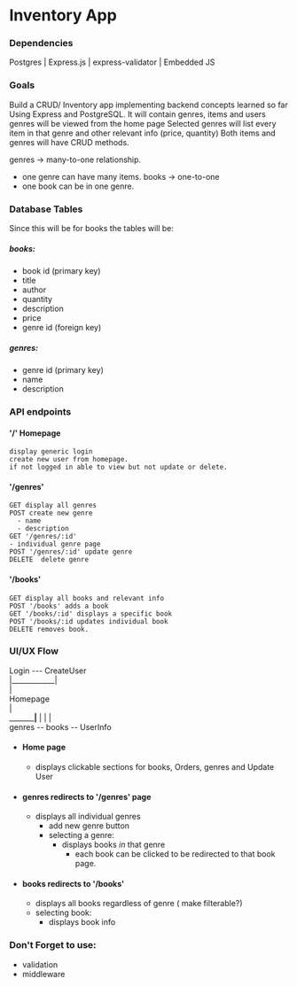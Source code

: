# Inventory App
### Dependencies
Postgres | Express.js | express-validator | Embedded JS

### Goals
Build a CRUD/ Inventory app implementing backend concepts learned so far Using Express and PostgreSQL.
It will contain genres, items and users 
genres will be viewed from the home page
Selected genres will list every item in that genre and other relevant info (price, quantity)
Both items and genres will have CRUD methods.

genres -> many-to-one relationship. 
  - one genre can have many items.
books -> one-to-one
  - one book can be in one genre.

### Database Tables
Since this will be for books the tables will be: 
##### books:  
  - book id (primary key)
  - title 
  - author
  - quantity
  - description
  - price
  - genre id (foreign key) 

##### genres:  
  - genre id (primary key)
  - name
  - description

### API endpoints

  #### '/' Homepage
    display generic login
    create new user from homepage.
    if not logged in able to view but not update or delete.

  #### '/genres'
    GET display all genres
    POST create new genre
      - name
      - description
    GET '/genres/:id' 
    - individual genre page
    POST '/genres/:id' update genre
    DELETE  delete genre

  #### '/books'
    GET display all books and relevant info
    POST '/books' adds a book
    GET '/books/:id' displays a specific book
    POST '/books/:id updates individual book
    DELETE removes book.
  

### UI/UX Flow
 
  Login --- CreateUser   
    |____________|  
                 |  
              Homepage  
                 |  
    _____________|______
    |       |          |  
genres -- books -- UserInfo  

- #### Home page 
  - displays clickable sections for books, Orders, genres and Update User
- #### genres redirects to '/genres' page
  - displays all individual genres
    - add new genre button
    - selecting a genre:
      - displays books *in* that genre
        - each book can be clicked to be redirected to that book page. 
- #### books redirects to '/books'
  - displays all books regardless of genre ( make filterable?)
  - selecting book:
    - displays book info

### Don't Forget to use:
- validation
- middleware